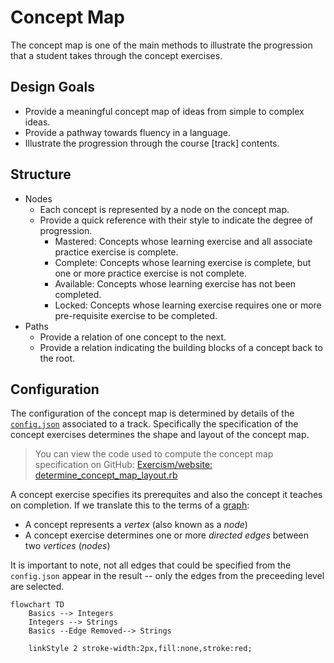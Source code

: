 # Concept Map

The concept map is one of the main methods to illustrate the progression that a student takes through the concept exercises.

## Design Goals

- Provide a meaningful concept map of ideas from simple to complex ideas.
- Provide a pathway towards fluency in a language.
- Illustrate the progression through the course [track] contents.

## Structure

- Nodes
  - Each concept is represented by a node on the concept map.
  - Provide a quick reference with their style to indicate the degree of progression.
    - Mastered: Concepts whose learning exercise and all associate practice exercise is complete.
    - Complete: Concepts whose learning exercise is complete, but one or more practice exercise is not complete.
    - Available: Concepts whose learning exercise has not been completed.
    - Locked: Concepts whose learning exercise requires one or more pre-requisite exercise to be completed.
- Paths
  - Provide a relation of one concept to the next.
  - Provide a relation indicating the building blocks of a concept back to the root.

## Configuration

The configuration of the concept map is determined by details of the [`config.json`](/docs/building/tracks/config-json) associated to a track.
Specifically the specification of the concept exercises determines the shape and layout of the concept map.

> You can view the code used to compute the concept map specification on GitHub: [Exercism/website: determine_concept_map_layout.rb][github-concept-code]

A concept exercise specifies its prerequites and also the concept it teaches on completion.
If we translate this to the terms of a [graph][wikipedia-graph]:
- A concept represents a _vertex_ (also known as a _node_)
- A concept exercise determines one or more _directed edges_ between two _vertices_ (_nodes_)

It is important to note, not all edges that could be specified from the `config.json` appear in the result -- only the edges from the preceeding level are selected.

```mermaid
flowchart TD
    Basics --> Integers
    Integers --> Strings
    Basics --Edge Removed--> Strings

    linkStyle 2 stroke-width:2px,fill:none,stroke:red;
```

[github-concept-code]: https://github.com/exercism/website/blob/main/app/commands/track/determine_concept_map_layout.rb
[wikipedia-graph]: https://en.wikipedia.org/wiki/Graph_(discrete_mathematics)
